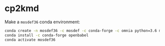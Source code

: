 # cp2kmd

Make a `mosdef36` conda environment:

```bash
conda create -n mosdef36 -c mosdef -c conda-forge -c omnia python=3.6 mbuild foyer signac signac-flow pandas
conda install -c conda-forge openbabel  
conda activate mosdef36
```
